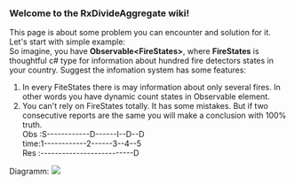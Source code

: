 ### Welcome to the RxDivideAggregate wiki!
This page is about some problem you can encounter and solution for it.  
Let's start with simple example:  
So imagine, you have **Observable\<FireStates\>**, where **FireStates** is thoughtful c# type for information about hundred fire detectors states in your country. Suggest the infomation system has some features:
1. In every FiteStates there is may information about only several fires. In other words you have dynamic count states in Observable element.
2. You can't rely on FireStates totally. It has some mistakes. But if two consecutive reports are the same you will make a conclusion with 100% truth.  
     Obs :S------------D------I--D--D  
     time:1------------2------3--4--5  
     Res :--------------------------D  

Diagramm:
![](https://drive.google.com/uc?export=download&id=1QntaNPVJQJ6VeXNda4XyfBIYa5-es_aF)
